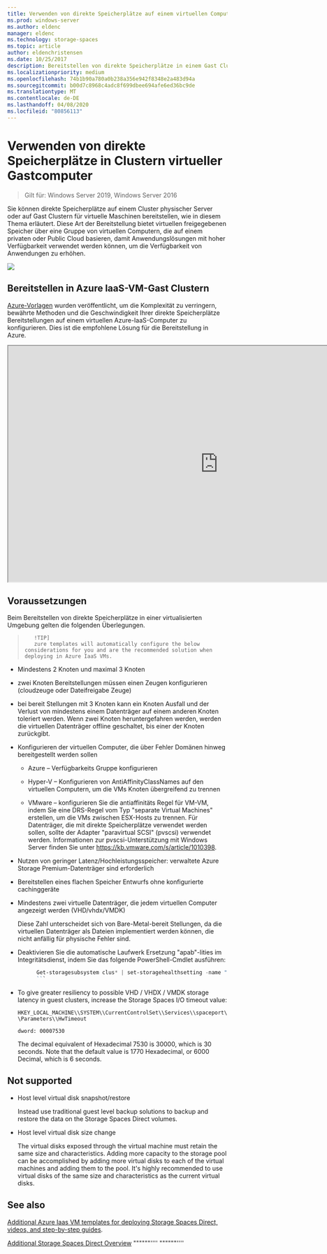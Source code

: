 ```yaml
---
title: Verwenden von direkte Speicherplätze auf einem virtuellen Computer
ms.prod: windows-server
ms.author: eldenc
manager: eldenc
ms.technology: storage-spaces
ms.topic: article
author: eldenchristensen
ms.date: 10/25/2017
description: Bereitstellen von direkte Speicherplätze in einem Gast Cluster für virtuelle Maschinen, z. b. in Microsoft Azure.
ms.localizationpriority: medium
ms.openlocfilehash: 74b1b90a780a0b238a356e942f8348e2a483d94a
ms.sourcegitcommit: b00d7c8968c4adc8f699dbee694afe6ed36bc9de
ms.translationtype: MT
ms.contentlocale: de-DE
ms.lasthandoff: 04/08/2020
ms.locfileid: "80856113"
---
```

# <a name="using-storage-spaces-direct-in-guest-virtual-machine-clusters"></a>Verwenden von direkte Speicherplätze in Clustern virtueller Gastcomputer

> Gilt für: Windows Server 2019, Windows Server 2016

Sie können direkte Speicherplätze auf einem Cluster physischer Server oder auf Gast Clustern für virtuelle Maschinen bereitstellen, wie in diesem Thema erläutert. Diese Art der Bereitstellung bietet virtuellen freigegebenen Speicher über eine Gruppe von virtuellen Computern, die auf einem privaten oder Public Cloud basieren, damit Anwendungslösungen mit hoher Verfügbarkeit verwendet werden können, um die Verfügbarkeit von Anwendungen zu erhöhen.

![](media/storage-spaces-direct-in-vm/storage-spaces-direct-in-vm.png)

## <a name="deploying-in-azure-iaas-vm-guest-clusters"></a>Bereitstellen in Azure IaaS-VM-Gast Clustern

[Azure-Vorlagen](https://github.com/robotechredmond/301-storage-spaces-direct-md) wurden veröffentlicht, um die Komplexität zu verringern, bewährte Methoden und die Geschwindigkeit Ihrer direkte Speicherplätze Bereitstellungen auf einem virtuellen Azure-IaaS-Computer zu konfigurieren. Dies ist die empfohlene Lösung für die Bereitstellung in Azure.

<iframe src="https://channel9.msdn.com/Series/Microsoft-Hybrid-Cloud-Best-Practices-for-IT-Pros/Step-by-Step-Deploy-Windows-Server-2016-Storage-Spaces-Direct-S2D-Cluster-in-Microsoft-Azure/player" width="960" height="540" allowfullscreen></iframe>

## <a name="requirements"></a>Voraussetzungen

Beim Bereitstellen von direkte Speicherplätze in einer virtualisierten Umgebung gelten die folgenden Überlegungen.
       
>        !TIP]
>        zure templates will automatically configure the below considerations for you and are the recommended solution when deploying in Azure IaaS VMs.

-   Mindestens 2 Knoten und maximal 3 Knoten

-   zwei Knoten Bereitstellungen müssen einen Zeugen konfigurieren (cloudzeuge oder Dateifreigabe Zeuge)

-   bei bereit Stellungen mit 3 Knoten kann ein Knoten Ausfall und der Verlust von mindestens einem Datenträger auf einem anderen Knoten toleriert werden.  Wenn zwei Knoten heruntergefahren werden, werden die virtuellen Datenträger offline geschaltet, bis einer der Knoten zurückgibt.  

-   Konfigurieren der virtuellen Computer, die über Fehler Domänen hinweg bereitgestellt werden sollen

    -   Azure – Verfügbarkeits Gruppe konfigurieren

    -   Hyper-V – Konfigurieren von AntiAffinityClassNames auf den virtuellen Computern, um die VMs Knoten übergreifend zu trennen

    -   VMware – konfigurieren Sie die antiaffinitäts Regel für VM-VM, indem Sie eine DRS-Regel vom Typ "separate Virtual Machines" erstellen, um die VMs zwischen ESX-Hosts zu trennen. Für Datenträger, die mit direkte Speicherplätze verwendet werden sollen, sollte der Adapter "paravirtual SCSI" (pvscsi) verwendet werden. Informationen zur pvscsi-Unterstützung mit Windows Server finden Sie unter https://kb.vmware.com/s/article/1010398.

-   Nutzen von geringer Latenz/Hochleistungsspeicher: verwaltete Azure Storage Premium-Datenträger sind erforderlich

-   Bereitstellen eines flachen Speicher Entwurfs ohne konfigurierte cachinggeräte

-   Mindestens zwei virtuelle Datenträger, die jedem virtuellen Computer angezeigt werden (VHD/vhdx/VMDK)

    Diese Zahl unterscheidet sich von Bare-Metal-bereit Stellungen, da die virtuellen Datenträger als Dateien implementiert werden können, die nicht anfällig für physische Fehler sind.

-   Deaktivieren Sie die automatische Laufwerk Ersetzung "apab"-lities im Integritätsdienst, indem Sie das folgende PowerShell-Cmdlet ausführen:

    ```powershell
          Get-storagesubsystem clus* | set-storagehealthsetting -name "System.Storage.PhysicalDisk.AutoReplace.Enabled" -value "False"
          ```

-   To give greater resiliency to possible VHD / VHDX / VMDK storage latency in guest clusters, increase the Storage Spaces I/O timeout value:

    `HKEY_LOCAL_MACHINE\\SYSTEM\\CurrentControlSet\\Services\\spaceport\\Parameters\\HwTimeout`

    `dword: 00007530`

    The decimal equivalent of Hexadecimal 7530 is 30000, which is 30 seconds. Note that the default value is 1770 Hexadecimal, or 6000 Decimal, which is 6 seconds.

## Not supported

-   Host level virtual disk snapshot/restore

    Instead use traditional guest level backup solutions to backup and restore the data on the Storage Spaces Direct volumes.

-   Host level virtual disk size change

    The virtual disks exposed through the virtual machine must retain the same size and characteristics. Adding more capacity to the storage pool can be accomplished by adding more virtual disks to each of the virtual machines and adding them to the pool. It's highly recommended to use virtual disks of the same size and characteristics as the current virtual disks.

## See also

[Additional Azure Iaas VM templates for deploying Storage Spaces Direct, videos, and step-by-step guides](https://techcommunity.microsoft.com/t5/Failover-Clustering/Deploying-IaaS-VM-Guest-Clusters-in-Microsoft-Azure/ba-p/372126).

[Additional Storage Spaces Direct Overview](https://docs.microsoft.com/windows-server/storage/storage-spaces/storage-spaces-direct-overview)
""""""''''                                                                                                                                                                        """"""''''                                                                                                                                                                        